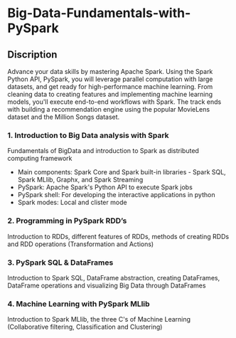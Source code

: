 # Big-Data-Fundamentals-with-PySpark
## Discription
Advance your data skills by mastering Apache Spark. Using the Spark Python API, PySpark, you will leverage parallel computation with large datasets, and get ready for high-performance machine learning. From cleaning data to creating features and implementing machine learning models, you'll execute end-to-end workflows with Spark. The track ends with building a recommendation engine using the popular MovieLens dataset and the Million Songs dataset.
### 1. Introduction to Big Data analysis with Spark
Fundamentals of BigData and introduction to Spark as distributed computing framework
* Main components: Spark Core and Spark built-in libraries - Spark SQL, Spark MLlib, Graphx, and Spark Streaming
* PySpark: Apache Spark's Python API to execute Spark jobs
* PySpark shell: For developing the interactive applications in python
* Spark modes: Local and clister mode
### 2. Programming in PySpark RDD’s
Introduction to RDDs, different features of RDDs, methods of creating RDDs and RDD operations (Transformation and Actions)
### 3. PySpark SQL & DataFrames
Introduction to Spark SQL, DataFrame abstraction, creating DataFrames, DataFrame operations and visualizing Big Data through DataFrames
### 4. Machine Learning with PySpark MLlib
Introduction to Spark MLlib, the three C's of Machine Learning (Collaborative filtering, Classification and Clustering) 
